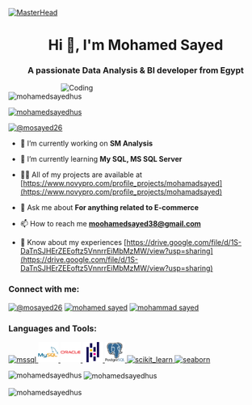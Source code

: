 [![MasterHead](https://media.licdn.com/dms/image/C4D12AQESj72-s5gEKg/article-cover_image-shrink_720_1280/0/1626753867110?e=2147483647&v=beta&t=JOALVxWjySgR37iCdRMhNGmpCyYYDXlPdWk212JXdII)](https://rishavchanda.io)
<h1 align="center">Hi 👋, I'm Mohamed Sayed</h1>
<h3 align="center">A passionate Data Analysis & BI developer from Egypt</h3>
<img align="right" alt="Coding" width="400" src="https://media.licdn.com/dms/image/C4D12AQESj72-s5gEKg/article-cover_image-shrink_720_1280/0/1626753867110?e=2147483647&v=beta&t=JOALVxWjySgR37iCdRMhNGmpCyYYDXlPdWk212JXdII">

<p align="left"> <img src="https://komarev.com/ghpvc/?username=mohamedsayedhus&label=Profile%20views&color=0e75b6&style=flat" alt="mohamedsayedhus" /> </p>

<p align="left"> <a href="https://github.com/ryo-ma/github-profile-trophy"><img src="https://github-profile-trophy.vercel.app/?username=mohamedsayedhus" alt="mohamedsayedhus" /></a> </p>

<p align="left"> <a href="https://twitter.com/@mosayed26" target="blank"><img src="https://img.shields.io/twitter/follow/@mosayed26?logo=twitter&style=for-the-badge" alt="@mosayed26" /></a> </p>

- 🔭 I’m currently working on **SM Analysis**

- 🌱 I’m currently learning **My SQL, MS SQL Server**

- 👨‍💻 All of my projects are available at [https://www.novypro.com/profile_projects/mohamadsayed](https://www.novypro.com/profile_projects/mohamadsayed)

- 💬 Ask me about **For anything related to E-commerce**

- 📫 How to reach me **moohamedsayed38@gmail.com**

- 📄 Know about my experiences [https://drive.google.com/file/d/1S-DaTnSJHErZEEoftz5VnnrrEiMbMzMW/view?usp=sharing](https://drive.google.com/file/d/1S-DaTnSJHErZEEoftz5VnnrrEiMbMzMW/view?usp=sharing)

<h3 align="left">Connect with me:</h3>
<p align="left">
<a href="https://x.com/mosayed26?s=21" target="blank"><img align="center" src="https://raw.githubusercontent.com/rahuldkjain/github-profile-readme-generator/master/src/images/icons/Social/twitter.svg" alt="@mosayed26" height="30" width="40" /></a>
<a href="https://linkedin.com/in/mohamed-sayed-3a320b20a" target="blank"><img align="center" src="https://raw.githubusercontent.com/rahuldkjain/github-profile-readme-generator/master/src/images/icons/Social/linked-in-alt.svg" alt="mohamed sayed" height="30" width="40" /></a>
<a href="https://www.facebook.com/ana.siko.509?mibextid=LQQJ4d" target="blank"><img align="center" src="https://raw.githubusercontent.com/rahuldkjain/github-profile-readme-generator/master/src/images/icons/Social/facebook.svg" alt="mohammad sayed" height="30" width="40" /></a>
</p>

<h3 align="left">Languages and Tools:</h3>
<p align="left"> <a href="https://www.microsoft.com/en-us/sql-server" target="_blank" rel="noreferrer"> <img src="https://www.svgrepo.com/show/303229/microsoft-sql-server-logo.svg" alt="mssql" width="40" height="40"/> </a> <a href="https://www.mysql.com/" target="_blank" rel="noreferrer"> <img src="https://raw.githubusercontent.com/devicons/devicon/master/icons/mysql/mysql-original-wordmark.svg" alt="mysql" width="40" height="40"/> </a> <a href="https://www.oracle.com/" target="_blank" rel="noreferrer"> <img src="https://raw.githubusercontent.com/devicons/devicon/master/icons/oracle/oracle-original.svg" alt="oracle" width="40" height="40"/> </a> <a href="https://pandas.pydata.org/" target="_blank" rel="noreferrer"> <img src="https://raw.githubusercontent.com/devicons/devicon/2ae2a900d2f041da66e950e4d48052658d850630/icons/pandas/pandas-original.svg" alt="pandas" width="40" height="40"/> </a> <a href="https://www.postgresql.org" target="_blank" rel="noreferrer"> <img src="https://raw.githubusercontent.com/devicons/devicon/master/icons/postgresql/postgresql-original-wordmark.svg" alt="postgresql" width="40" height="40"/> </a> <a href="https://scikit-learn.org/" target="_blank" rel="noreferrer"> <img src="https://upload.wikimedia.org/wikipedia/commons/0/05/Scikit_learn_logo_small.svg" alt="scikit_learn" width="40" height="40"/> </a> <a href="https://seaborn.pydata.org/" target="_blank" rel="noreferrer"> <img src="https://seaborn.pydata.org/_images/logo-mark-lightbg.svg" alt="seaborn" width="40" height="40"/> </a> </p>

<p><img align="left" src="https://github-readme-stats.vercel.app/api/top-langs?username=mohamedsayedhus&show_icons=true&locale=en&layout=compact" alt="mohamedsayedhus" /></p>

<p>&nbsp;<img align="center" src="https://github-readme-stats.vercel.app/api?username=mohamedsayedhus&show_icons=true&locale=en" alt="mohamedsayedhus" /></p>

<p><img align="center" src="https://github-readme-streak-stats.herokuapp.com/?user=mohamedsayedhus&" alt="mohamedsayedhus" /></p>
